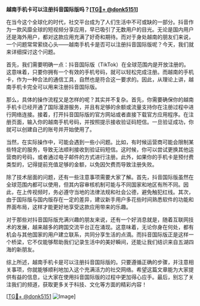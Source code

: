 **越南手机卡可以注册抖音国际版吗？[[TG💪+ @donk5151](https://t.me/s/donk5151)]**

在当今这个全球化的时代，社交平台成为了人们生活中不可或缺的一部分。抖音作为一款风靡全球的短视频分享应用，早已吸引了无数用户的目光。无论是国内用户还是海外用户，都对这款应用充满了好奇和期待。而对于身处越南的朋友们来说，一个问题常常萦绕心头——越南手机卡是否可以注册抖音国际版呢？今天，我们就来详细探讨这个问题。

首先，我们需要明确一点：抖音国际版（TikTok）在全球范围内是开放注册的。这意味着，只要你拥有一个有效的手机号码，就可以轻松完成注册。而越南的手机卡，作为一种合法的通信工具，自然也是符合这一要求的。因此，从理论上讲，越南手机卡完全可以用来注册抖音国际版。

那么，具体的操作流程又是怎样的呢？其实并不复杂。首先，你需要确保你的越南手机卡已经开通了国际漫游服务，并且有足够的余额或流量支持你在注册过程中进行网络连接。接着，打开抖音国际版的官方网站或者直接下载官方应用程序。在注册页面，输入你的越南手机号码，并按照提示接收验证码短信。一旦验证成功，你就可以创建自己的账号并开始使用了。

当然，在实际操作中，可能会遇到一些小问题。比如，有时候运营商可能会限制某些特定的服务，导致无法顺利接收到验证码短信。这时候，你可以尝试更换其他运营商的号码，或者通过电子邮件的方式进行注册。此外，如果你的手机卡是预付费类型的，记得提前充值足够的金额，以免因欠费而导致注册失败。

除了技术层面的问题，还有一些注意事项需要大家了解。首先，抖音国际版虽然在全球范围内都可以使用，但其内容审核机制可能与不同国家和地区有所不同。因此，在上传视频时，务必遵守当地的法律法规和社会公德，避免触犯红线。其次，由于国际版与国内版存在一定的差异，建议新手用户多花些时间熟悉软件的功能和界面布局，这样才能更好地享受这款应用带来的乐趣。

对于那些对抖音国际版充满兴趣的朋友来说，还有一个好消息就是，随着互联网技术的发展，越来越多的跨国交流平台正在涌现。这意味着，无论你身在何处，都有机会与其他国家的用户建立联系，共同分享生活的点滴。而抖音国际版正是这样一个桥梁，它不仅能够帮助我们记录生活中的美好瞬间，还能让我们结识来自五湖四海的新朋友。

综上所述，越南手机卡是可以注册抖音国际版的。只要遵循正确的步骤，并注意相关事项，你就能够顺利地加入这个充满活力的社交网络。希望这篇文章能为大家提供有益的信息，让大家在使用抖音国际版的过程中更加得心应手。最后，别忘了关注我们的频道，获取更多关于科技、文化等方面的精彩内容！

[[TG💪+ @donk5151](https://t.me/s/donk5151) ![Image](https://i.postimg.cc/rwNCRYN7/Snipaste-2025-04-30-17-27-05.png)]